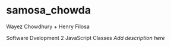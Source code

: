 # samosa_chowda
Wayez Chowdhury + Henry Filosa 

Software Dvelopment 2 JavaScript Classes
*Add description here*
